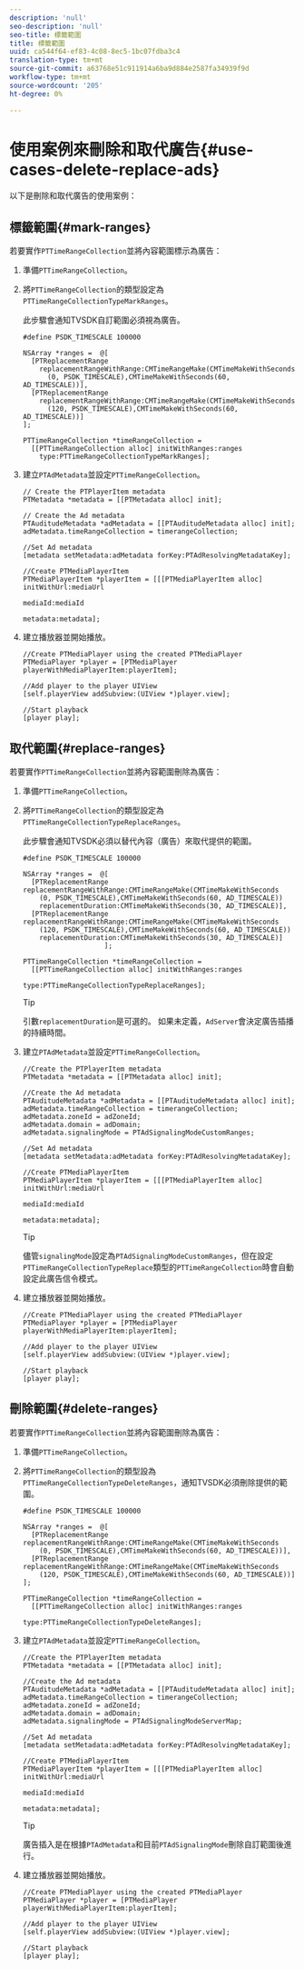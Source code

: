 ```yaml
---
description: 'null'
seo-description: 'null'
seo-title: 標籤範圍
title: 標籤範圍
uuid: ca544f64-ef83-4c08-8ec5-1bc07fdba3c4
translation-type: tm+mt
source-git-commit: a63768e51c911914a6ba9d884e2587fa34939f9d
workflow-type: tm+mt
source-wordcount: '205'
ht-degree: 0%

---
```



# 使用案例來刪除和取代廣告{#use-cases-delete-replace-ads}

以下是刪除和取代廣告的使用案例：

## 標籤範圍{#mark-ranges}

若要實作`PTTimeRangeCollection`並將內容範圍標示為廣告：
1. 準備`PTTimeRangeCollection`。
1. 將`PTTimeRangeCollection`的類型設定為`PTTimeRangeCollectionTypeMarkRanges`。

   此步驟會通知TVSDK自訂範圍必須視為廣告。

   ```
   #define PSDK_TIMESCALE 100000 
   
   NSArray *ranges =  @[ 
     [PTReplacementRange  
       replacementRangeWithRange:CMTimeRangeMake(CMTimeMakeWithSeconds 
         (0, PSDK_TIMESCALE),CMTimeMakeWithSeconds(60, AD_TIMESCALE))], 
     [PTReplacementRange  
       replacementRangeWithRange:CMTimeRangeMake(CMTimeMakeWithSeconds 
         (120, PSDK_TIMESCALE),CMTimeMakeWithSeconds(60, AD_TIMESCALE))] 
   ]; 
   
   PTTimeRangeCollection *timeRangeCollection =  
     [[PTTimeRangeCollection alloc] initWithRanges:ranges  
       type:PTTimeRangeCollectionTypeMarkRanges];
   ```

1. 建立`PTAdMetadata`並設定`PTTimeRangeCollection`。

   ```
   // Create the PTPlayerItem metadata 
   PTMetadata *metadata = [[PTMetadata alloc] init]; 
   
   // Create the Ad metadata 
   PTAuditudeMetadata *adMetadata = [[PTAuditudeMetadata alloc] init]; 
   adMetadata.timeRangeCollection = timerangeCollection; 
   
   //Set Ad metadata 
   [metadata setMetadata:adMetadata forKey:PTAdResolvingMetadataKey]; 
   
   //Create PTMediaPlayerItem 
   PTMediaPlayerItem *playerItem = [[[PTMediaPlayerItem alloc] initWithUrl:mediaUrl 
                                                                   mediaId:mediaId 
                                                                  metadata:metadata];
   ```

1. 建立播放器並開始播放。

   ```
   //Create PTMediaPlayer using the created PTMediaPlayer 
   PTMediaPlayer *player = [PTMediaPlayer playerWithMediaPlayerItem:playerItem]; 
   
   //Add player to the player UIView 
   [self.playerView addSubview:(UIView *)player.view]; 
   
   //Start playback 
   [player play];
   ```

## 取代範圍{#replace-ranges}

若要實作`PTTimeRangeCollection`並將內容範圍刪除為廣告：
1. 準備`PTTimeRangeCollection`。
1. 將`PTTimeRangeCollection`的類型設定為`PTTimeRangeCollectionTypeReplaceRanges`。

   此步驟會通知TVSDK必須以替代內容（廣告）來取代提供的範圍。

   ```
   #define PSDK_TIMESCALE 100000 
   
   NSArray *ranges =  @[ 
     [PTReplacementRange replacementRangeWithRange:CMTimeRangeMake(CMTimeMakeWithSeconds 
       (0, PSDK_TIMESCALE),CMTimeMakeWithSeconds(60, AD_TIMESCALE))  
       replacementDuration:CMTimeMakeWithSeconds(30, AD_TIMESCALE)], 
     [PTReplacementRange replacementRangeWithRange:CMTimeRangeMake(CMTimeMakeWithSeconds 
       (120, PSDK_TIMESCALE),CMTimeMakeWithSeconds(60, AD_TIMESCALE))  
       replacementDuration:CMTimeMakeWithSeconds(30, AD_TIMESCALE)] 
                       ]; 
   
   PTTimeRangeCollection *timeRangeCollection =  
     [[PTTimeRangeCollection alloc] initWithRanges:ranges  
                                              type:PTTimeRangeCollectionTypeReplaceRanges];
   ```

   >[!TIP]
   >
   >引數`replacementDuration`是可選的。 如果未定義，`AdServer`會決定廣告插播的持續時間。

1. 建立`PTAdMetadata`並設定`PTTimeRangeCollection`。

   ```
   //Create the PTPlayerItem metadata 
   PTMetadata *metadata = [[PTMetadata alloc] init]; 
   
   //Create the Ad metadata 
   PTAuditudeMetadata *adMetadata = [[PTAuditudeMetadata alloc] init]; 
   adMetadata.timeRangeCollection = timerangeCollection; 
   adMetadata.zoneId = adZoneId; 
   adMetadata.domain = adDomain; 
   adMetadata.signalingMode = PTAdSignalingModeCustomRanges; 
   
   //Set Ad metadata 
   [metadata setMetadata:adMetadata forKey:PTAdResolvingMetadataKey]; 
   
   //Create PTMediaPlayerItem 
   PTMediaPlayerItem *playerItem = [[[PTMediaPlayerItem alloc] initWithUrl:mediaUrl 
                                                                   mediaId:mediaId 
                                                                  metadata:metadata];
   ```

   >[!TIP]
   >
   >儘管`signalingMode`設定為`PTAdSignalingModeCustomRanges`，但在設定`PTTimeRangeCollectionTypeReplace`類型的`PTTimeRangeCollection`時會自動設定此廣告信令模式。

1. 建立播放器並開始播放。

   ```
   //Create PTMediaPlayer using the created PTMediaPlayer 
   PTMediaPlayer *player = [PTMediaPlayer playerWithMediaPlayerItem:playerItem]; 
   
   //Add player to the player UIView 
   [self.playerView addSubview:(UIView *)player.view]; 
   
   //Start playback 
   [player play];
   ```

## 刪除範圍{#delete-ranges}

若要實作`PTTimeRangeCollection`並將內容範圍刪除為廣告：
1. 準備`PTTimeRangeCollection`。
1. 將`PTTimeRangeCollection`的類型設為`PTTimeRangeCollectionTypeDeleteRanges`，通知TVSDK必須刪除提供的範圍。

   ```
   #define PSDK_TIMESCALE 100000 
   
   NSArray *ranges =  @[ 
     [PTReplacementRange replacementRangeWithRange:CMTimeRangeMake(CMTimeMakeWithSeconds 
       (0, PSDK_TIMESCALE),CMTimeMakeWithSeconds(60, AD_TIMESCALE))], 
     [PTReplacementRange replacementRangeWithRange:CMTimeRangeMake(CMTimeMakeWithSeconds 
       (120, PSDK_TIMESCALE),CMTimeMakeWithSeconds(60, AD_TIMESCALE))] 
   ]; 
   
   PTTimeRangeCollection *timeRangeCollection =  
     [[PTTimeRangeCollection alloc] initWithRanges:ranges  
                                              type:PTTimeRangeCollectionTypeDeleteRanges];
   ```

1. 建立`PTAdMetadata`並設定`PTTimeRangeCollection`。

   ```
   //Create the PTPlayerItem metadata 
   PTMetadata *metadata = [[PTMetadata alloc] init]; 
   
   //Create the Ad metadata 
   PTAuditudeMetadata *adMetadata = [[PTAuditudeMetadata alloc] init]; 
   adMetadata.timeRangeCollection = timerangeCollection; 
   adMetadata.zoneId = adZoneId; 
   adMetadata.domain = adDomain; 
   adMetadata.signalingMode = PTAdSignalingModeServerMap; 
   
   //Set Ad metadata 
   [metadata setMetadata:adMetadata forKey:PTAdResolvingMetadataKey]; 
   
   //Create PTMediaPlayerItem 
   PTMediaPlayerItem *playerItem = [[[PTMediaPlayerItem alloc] initWithUrl:mediaUrl 
                                                                   mediaId:mediaId 
                                                                  metadata:metadata];
   ```

   >[!TIP]
   >
   >廣告插入是在根據`PTAdMetadata`和目前`PTAdSignalingMode`刪除自訂範圍後進行。

1. 建立播放器並開始播放。

   ```
   //Create PTMediaPlayer using the created PTMediaPlayer 
   PTMediaPlayer *player = [PTMediaPlayer playerWithMediaPlayerItem:playerItem]; 
   
   //Add player to the player UIView 
   [self.playerView addSubview:(UIView *)player.view]; 
   
   //Start playback 
   [player play];
   ```
